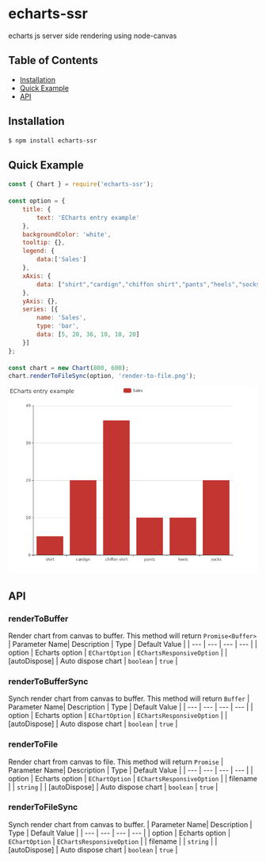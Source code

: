 # echarts-ssr
echarts js server side rendering using node-canvas

## Table of Contents
- [Installation](#installation)
- [Quick Example](#quick-example)
- [API](#api)


## Installation
```bash
$ npm install echarts-ssr
```

## Quick Example
```javascript
const { Chart } = require('echarts-ssr');

const option = {
    title: {
        text: 'ECharts entry example'
    },
    backgroundColor: 'white',
    tooltip: {},
    legend: {
        data:['Sales']
    },
    xAxis: {
        data: ["shirt","cardign","chiffon shirt","pants","heels","socks"]
    },
    yAxis: {},
    series: [{
        name: 'Sales',
        type: 'bar',
        data: [5, 20, 36, 10, 10, 20]
    }]
};

const chart = new Chart(800, 600);
chart.renderToFileSync(option, 'render-to-file.png');
```
![Alt text](examples/render-to-file.png "Result")

## API
### renderToBuffer
Render chart from canvas to buffer.
This method will return `Promise<Buffer>`
| Parameter Name| Description | Type | Default Value |
| --- | --- | --- | --- |
| option | Echarts option | `EChartOption` \| `EChartsResponsiveOption` |
| [autoDispose] | Auto dispose chart | `boolean` | `true` |

### renderToBufferSync
Synch render chart from canvas to buffer.
This method will return `Buffer`
| Parameter Name| Description | Type | Default Value |
| --- | --- | --- | --- |
| option | Echarts option | `EChartOption` \| `EChartsResponsiveOption` |
| [autoDispose] | Auto dispose chart | `boolean` | `true` |

### renderToFile
Render chart from canvas to file.
This method will return `Promise`
| Parameter Name| Description | Type | Default Value |
| --- | --- | --- | --- |
| option | Echarts option | `EChartOption` \| `EChartsResponsiveOption` |
| filename |  | `string` |
| [autoDispose] | Auto dispose chart | `boolean` | `true` |

### renderToFileSync
Synch render chart from canvas to buffer.
| Parameter Name| Description | Type | Default Value |
| --- | --- | --- | --- |
| option | Echarts option | `EChartOption` \| `EChartsResponsiveOption` |
| filename |  | `string` |
| [autoDispose] | Auto dispose chart | `boolean` | `true` |
